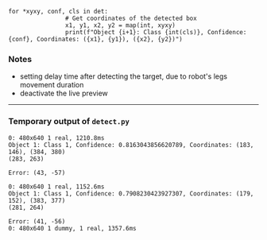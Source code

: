 ```
for *xyxy, conf, cls in det:
                # Get coordinates of the detected box
                x1, y1, x2, y2 = map(int, xyxy)
                print(f"Object {i+1}: Class {int(cls)}, Confidence: {conf}, Coordinates: ({x1}, {y1}), ({x2}, {y2})")
```
### Notes
- setting delay time after detecting the target, due to robot's legs movement duration
- deactivate the live preview

---
### Temporary output of `detect.py`

```
0: 480x640 1 real, 1210.8ms
Object 1: Class 1, Confidence: 0.8163043856620789, Coordinates: (183, 146), (384, 380)
(283, 263)

Error: (43, -57)

0: 480x640 1 real, 1152.6ms
Object 1: Class 1, Confidence: 0.7908230423927307, Coordinates: (179, 152), (383, 377)
(281, 264)

Error: (41, -56)
0: 480x640 1 dummy, 1 real, 1357.6ms
```
